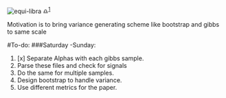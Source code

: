 ![equi-libra :libra:](http://cdn.astrology-zodiac-signs.com/images/Libra-w.png)<sup id="a1">[1](#f1)</sup>

Motivation is to bring variance generating scheme like bootstrap and gibbs to same scale 

#To-do:
###Saturday -Sunday:

1. [x] Separate Alphas with each gibbs sample.
2. Parse these files and check for signals
3. Do the same for multiple samples.
4. Design bootstrap to handle variance.
5. Use different metrics for the paper.

